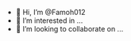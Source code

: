 - 👋 Hi, I’m @Famoh012
- 👀 I’m interested in ...
- 💞️ I’m looking to collaborate on ...

<!---
Famoh012/Famoh012 is a ✨ special ✨ repository because its `README.md` (this file) appears on your GitHub profile.
You can click the Preview link to take a look at your changes.
--->
